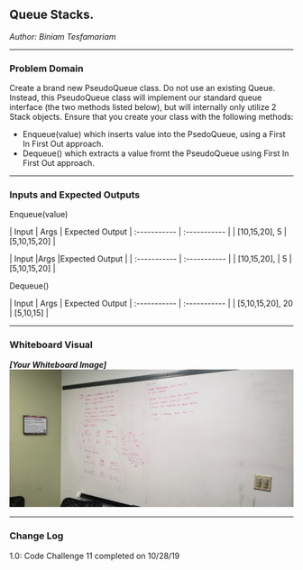 ## Queue Stacks.
*Author: Biniam Tesfamariam*

---

### Problem Domain


Create a brand new PseudoQueue class. Do not use an existing Queue. 
Instead, this PseudoQueue class will implement our standard queue 
interface (the two methods listed below), but will internally only utilize 2 Stack objects. 
Ensure that you create your class with the following methods:

- Enqueue(value) which inserts value into the PsedoQueue, using 
a First In First Out approach.
- Dequeue() which extracts a value fromt the PseudoQueue using First
In First Out approach.

---

### Inputs and Expected Outputs

Enqueue(value)

| Input | Args | Expected Output 
| :----------- | :----------- |
| [10,15,20], 5 | [5,10,15,20] |



| Input |Args |Expected Output | 
| :----------- | :----------- |
| [10,15,20], | 5 | [5,10,15,20] |


Dequeue()

| Input | Args | Expected Output 
| :----------- | :----------- |
| [5,10,15,20], 20 | [5,10,15] |




---


### Whiteboard Visual
***[Your Whiteboard Image]***
![Image 1](https://github.com/biniamsea2/data-structures-and-algorithms-401/blob/master/Assets/20191028_140139.jpg)


---

### Change Log
1.0: Code Challenge 11 completed on 10/28/19
